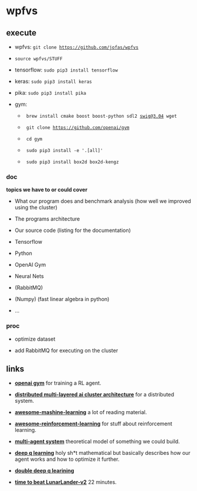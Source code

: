 # wpfvs

## execute
  
  - wpfvs: <code>git clone https://github.com/jofas/wpfvs</code>
  
  - <code>source wpfvs/STUFF</code>
  
  - tensorflow: <code>sudo pip3 install tensorflow</code>

  - keras: <code>sudo pip3 install keras</code>
  
  - pika: <code>sudo pip3 install pika</code>
  
  - gym:
    
    + <code> brew install cmake boost boost-python sdl2 swig@3.04 wget </code>
    
    + <code> git clone https://github.com/openai/gym </code>
      
    + <code> cd gym </code>
  
    + <code> sudo pip3 install -e '.[all]' </code>
 
    + <code> sudo pip3 install box2d box2d-kengz </code>

### doc

**topics we have to or could cover**

- What our program does and benchmark analysis (how well we improved using the cluster)

- The programs architecture

- Our source code (listing for the documentation)

- Tensorflow

- Python

- OpenAI Gym

- Neural Nets

- (RabbitMQ)

- (Numpy) (fast linear algebra in python)

- ...

### proc

- optimize dataset

- add RabbitMQ for executing on the cluster

## links

- **[openai gym](http://gym.openai.com)** for training a RL agent.

- **[distributed multi-layered ai cluster architecture](https://medium.com/adhive/distributed-multi-layered-ai-cluster-architecture-4576497ec27c)**
for a distributed system.

- **[awesome-mashine-learning](https://github.com/josephmisiti/awesome-machine-learning)** a lot of reading material.

- **[awesome-reinforcement-learning](https://github.com/aikorea/awesome-rl#human-computer-interaction)** for stuff about reinforcement learning.

- **[multi-agent system](https://en.wikipedia.org/wiki/Multi-agent_system)** theoretical model of something we could build.

- **[deep q learning](http://rll.berkeley.edu/deeprlcourse/f17docs/lecture_7_advanced_q_learning.pdf)** holy sh\*t mathematical but basically describes how our agent works and how to optimize it further.

- **[double deep q learining](https://arxiv.org/pdf/1509.06461.pdf)**

- **[time to beat LunarLander-v2](https://gym.openai.com/evaluations/eval_FbKq5MxAS9GlvB7W6ioJkg/)** 22 minutes.
